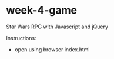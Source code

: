 # week-4-game

<p>Star Wars RPG with Javascript and jQuery</p>

Instructions:
<ul>
<li>open using browser index.html</li>
</ul>
